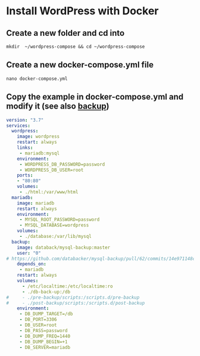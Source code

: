 # Install WordPress with Docker

## Create a new folder and cd into
`mkdir  ~/wordpress-compose && cd ~/wordpress-compose`

## Create a new docker-compose.yml file
`nano docker-compose.yml`

## Copy the example in docker-compose.yml and modify it (see also [backup](https://hub.docker.com/r/databack/mysql-backup))

```yaml
version: "3.7"
services:
  wordpress:
    image: wordpress
    restart: always
    links:
     - mariadb:mysql
    environment:
     - WORDPRESS_DB_PASSWORD=password
     - WORDPRESS_DB_USER=root
    ports:
    - "80:80"
    volumes:
     - ./html:/var/www/html
  mariadb:
    image: mariadb
    restart: always
    environment:
     - MYSQL_ROOT_PASSWORD=password
     - MYSQL_DATABASE=wordpress
    volumes:
     - ./database:/var/lib/mysql
  backup:
    image: databack/mysql-backup:master
    user: "0"
# https://github.com/databacker/mysql-backup/pull/62/commits/14e971148c44e66755e4a2116534ccff00286a78
    depends_on:
     - mariadb
    restart: always
    volumes:
      - /etc/localtime:/etc/localtime:ro
      - ./db-back-up:/db
#     - ./pre-backup/scripts:/scripts.d/pre-backup
#     - ./post-backup/scripts:/scripts.d/post-backup
    environment:
     - DB_DUMP_TARGET=/db
     - DB_PORT=3306
     - DB_USER=root
     - DB_PASS=password
     - DB_DUMP_FREQ=1440
     - DB_DUMP_BEGIN=+1
     - DB_SERVER=mariadb
```